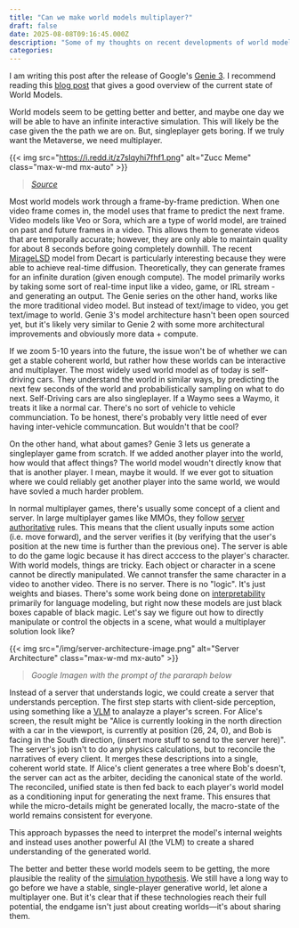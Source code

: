 ```yaml
---
title: "Can we make world models multiplayer?"
draft: false 
date: 2025-08-08T09:16:45.000Z
description: "Some of my thoughts on recent developments of world models and speculations of where it might lead."
categories:
---
```


I am writing this post after the release of Google's [Genie 3](https://deepmind.google/discover/blog/genie-3-a-new-frontier-for-world-models/). I recommend reading this [blog post](https://www.xunhuang.me/blogs/world_model.html) that gives a good overview of the current state of World Models. 

World models seem to be getting better and better, and maybe one day we will be able to have an infinite interactive simulation. This will likely be the case given the the path we are on. But, singleplayer gets boring. If we truly want the Metaverse, we need multiplayer.

{{< img
  src="https://i.redd.it/z7slqyhi7fhf1.png"
  alt="Zucc Meme"
  class="max-w-md mx-auto" >}}

> *[Source](https://www.reddit.com/r/singularity/comments/1mj8bnc/marks_next_target_genies_dev_team/)*

Most world models work through a frame-by-frame prediction. When one video frame comes in, the model uses that frame to predict the next frame. Video models like Veo or Sora, which are a type of world model, are trained on past and future frames in a video. This allows them to generate videos that are temporally accurate; however, they are only able to maintain quality for about 8 seconds before going completely downhill. The recent [MirageLSD](https://about.decart.ai/publications/mirage) model from Decart is particularly interesting because they were able to achieve real-time diffusion. Theoretically, they can generate frames for an infinite duration (given enough compute). The model primarily works by taking some sort of real-time input like a video, game, or IRL stream - and generating an output. The Genie series on the other hand, works like the more traditional video model. But instead of text/image to video, you get text/image to world. Genie 3's model architecture hasn't been open sourced yet, but it's likely very similar to Genie 2 with some more architectural improvements and obviously more data + compute. 

If we zoom 5-10 years into the future, the issue won't be of whether we can get a stable coherent world, but rather how these worlds can be interactive and multiplayer. The most widely used world model as of today is self-driving cars. They understand the world in similar ways, by predicting the next few seconds of the world and probabilistically sampling on what to do next. Self-Driving cars are also singleplayer. If a Waymo sees a Waymo, it treats it like a normal car. There's no sort of vehicle to vehicle communciation. To be honest, there's probably very little need of ever having inter-vehicle communcation. But wouldn't that be cool? 

On the other hand, what about games? Genie 3 lets us generate a singleplayer game from scratch. If we added another player into the world, how would that affect things? The world model woudn't directly know that that is another player. I mean, maybe it would. If we ever got to situation where we could reliably get another player into the same world, we would have sovled a much harder problem.

In normal multiplayer games, there's usually some concept of a client and server. In large multiplayer games like MMOs, they follow [server authoritative](https://medium.com/mighty-bear-games/what-are-server-authoritative-realtime-games-e2463db534d1) rules. This means that the client usually inputs some action (i.e. move forward), and the server verifies it (by verifying that the user's position at the new time is further than the previous one). The server is able to do the game logic because it has direct acccess to the player's character. With world models, things are tricky. Each object or character in a scene cannot be directly manipulated. We cannot transfer the same character in a video to another video. There is no server. There is no "logic". It's just weights and biases. There's some work being done on [interpretability](https://www.transformer-circuits.pub/2022/mech-interp-essay) primarily for language modeling, but right now these models are just black boxes capable of black magic. Let's say we figure out how to directly manipulate or control the objects in a scene, what would a multiplayer solution look like?

{{< img
  src="/img/server-architecture-image.png"
  alt="Server Architecture"
  class="max-w-md mx-auto" >}}
> *Google Imagen with the prompt of the pararaph below*

Instead of a server that understands logic, we could create a server that understands perception. The first step starts with client-side perception, using something like a [VLM](https://www.nvidia.com/en-us/glossary/vision-language-models/) to analayze a player's screen. For Alice's screen, the result might be "Alice is currently looking in the north direction with a car in the viewport, is currently at position (26, 24, 0), and Bob is facing in the South direction, (insert more stuff to send to the server here)". The server's job isn't to do any physics calculations, but to reconcile the narratives of every client. It merges these descriptions into a single, coherent world state. If Alice's client generates a tree where Bob's doesn't, the server can act as the arbiter, deciding the canonical state of the world. The reconciled, unified state is then fed back to each player's world model as a conditioning input for generating the next frame. This ensures that while the micro-details might be generated locally, the macro-state of the world remains consistent for everyone.

This approach bypasses the need to interpret the model's internal weights and instead uses another powerful AI (the VLM) to create a shared understanding of the generated world.

The better and better these world models seem to be getting, the more plausible the reality of the [simulation hypothesis](https://simulation-argument.com/simulation.pdf). We still have a long way to go before we have a stable, single-player generative world, let alone a multiplayer one. But it's clear that if these technologies reach their full potential, the endgame isn't just about creating worlds—it's about sharing them.